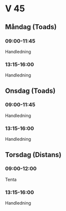 # V 45
## Måndag (Toads)
### 09:00-11:45
Handledning
### 13:15-16:00
Handledning

## Onsdag (Toads)
### 09:00-11:45
Handledning

### 13:15-16:00
Handledning

## Torsdag (Distans)
### 09:00-12:00
Tenta

### 13:15-16:00
Handledning
